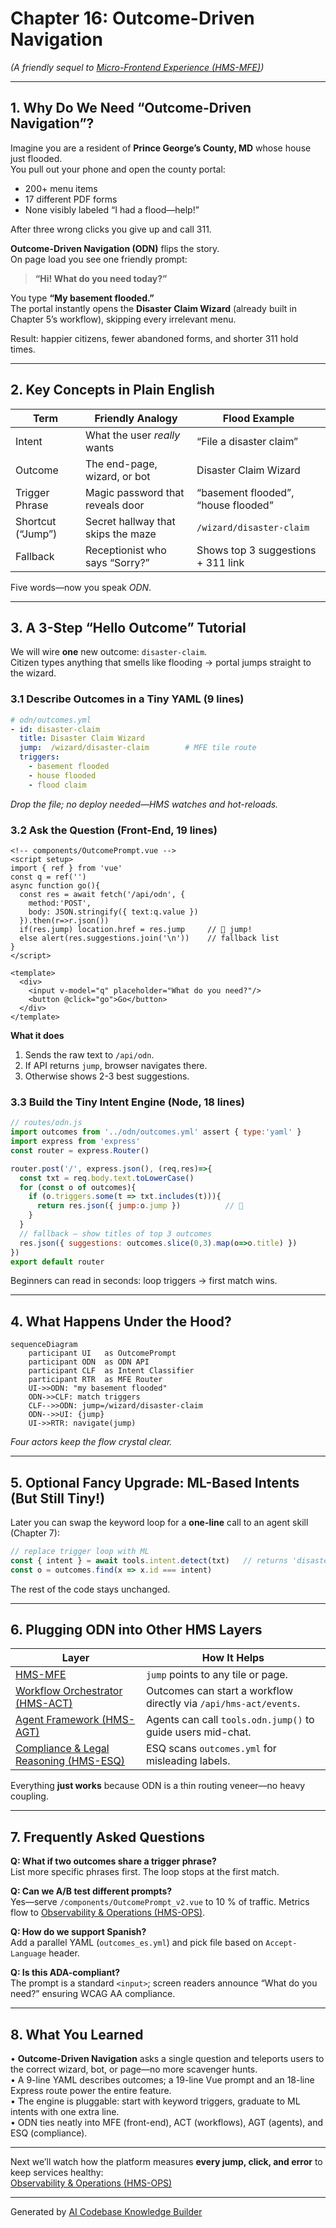 # Chapter 16: Outcome-Driven Navigation  
*(A friendly sequel to [Micro-Frontend Experience (HMS-MFE)](15_micro_frontend_experience__hms_mfe__.md))*  

---

## 1. Why Do We Need “Outcome-Driven Navigation”?

Imagine you are a resident of **Prince George’s County, MD** whose house just flooded.  
You pull out your phone and open the county portal:

* 200+ menu items  
* 17 different PDF forms  
* None visibly labeled “I had a flood—help!”

After three wrong clicks you give up and call 311.

**Outcome-Driven Navigation (ODN)** flips the story.  
On page load you see one friendly prompt:  

> **“Hi! What do you need today?”**

You type **“My basement flooded.”**  
The portal instantly opens the **Disaster Claim Wizard** (already built in Chapter 5’s workflow), skipping every irrelevant menu.

Result: happier citizens, fewer abandoned forms, and shorter 311 hold times.

---

## 2. Key Concepts in Plain English

| Term               | Friendly Analogy                    | Flood Example                        |
|--------------------|-------------------------------------|--------------------------------------|
| Intent             | What the user *really* wants        | “File a disaster claim”              |
| Outcome            | The end-page, wizard, or bot        | Disaster Claim Wizard                |
| Trigger Phrase     | Magic password that reveals door    | “basement flooded”, “house flooded”  |
| Shortcut (“Jump”)  | Secret hallway that skips the maze  | `/wizard/disaster-claim`             |
| Fallback           | Receptionist who says “Sorry?”      | Shows top 3 suggestions + 311 link   |

Five words—now you speak *ODN*.

---

## 3. A 3-Step “Hello Outcome” Tutorial

We will wire **one** new outcome: `disaster-claim`.  
Citizen types anything that smells like flooding → portal jumps straight to the wizard.

### 3.1 Describe Outcomes in a Tiny YAML (9 lines)

```yaml
# odn/outcomes.yml
- id: disaster-claim
  title: Disaster Claim Wizard
  jump:  /wizard/disaster-claim        # MFE tile route
  triggers:
    - basement flooded
    - house flooded
    - flood claim
```

*Drop the file; no deploy needed—HMS watches and hot-reloads.*

### 3.2 Ask the Question (Front-End, 19 lines)

```vue
<!-- components/OutcomePrompt.vue -->
<script setup>
import { ref } from 'vue'
const q = ref('')
async function go(){
  const res = await fetch('/api/odn', {
    method:'POST',
    body: JSON.stringify({ text:q.value })
  }).then(r=>r.json())
  if(res.jump) location.href = res.jump     // 🎯 jump!
  else alert(res.suggestions.join('\n'))    // fallback list
}
</script>

<template>
  <div>
    <input v-model="q" placeholder="What do you need?"/>
    <button @click="go">Go</button>
  </div>
</template>
```

**What it does**  
1. Sends the raw text to `/api/odn`.  
2. If API returns `jump`, browser navigates there.  
3. Otherwise shows 2-3 best suggestions.

### 3.3 Build the Tiny Intent Engine (Node, 18 lines)

```js
// routes/odn.js
import outcomes from '../odn/outcomes.yml' assert { type:'yaml' }
import express from 'express'
const router = express.Router()

router.post('/', express.json(), (req,res)=>{
  const txt = req.body.text.toLowerCase()
  for (const o of outcomes){
    if (o.triggers.some(t => txt.includes(t))){
      return res.json({ jump:o.jump })          // 🎯
    }
  }
  // fallback – show titles of top 3 outcomes
  res.json({ suggestions: outcomes.slice(0,3).map(o=>o.title) })
})
export default router
```

Beginners can read in seconds: loop triggers → first match wins.

---

## 4. What Happens Under the Hood?

```mermaid
sequenceDiagram
    participant UI   as OutcomePrompt
    participant ODN  as ODN API
    participant CLF  as Intent Classifier
    participant RTR  as MFE Router
    UI->>ODN: "my basement flooded"
    ODN->>CLF: match triggers
    CLF-->>ODN: jump=/wizard/disaster-claim
    ODN-->>UI: {jump}
    UI->>RTR: navigate(jump)
```

*Four actors keep the flow crystal clear.*

---

## 5. Optional Fancy Upgrade: ML-Based Intents (But Still Tiny!)

Later you can swap the keyword loop for a **one-line** call to an agent skill (Chapter 7):

```js
// replace trigger loop with ML
const { intent } = await tools.intent.detect(txt)   // returns 'disaster-claim'
const o = outcomes.find(x => x.id === intent)
```

The rest of the code stays unchanged.

---

## 6. Plugging ODN into Other HMS Layers

| Layer | How It Helps |
|-------|--------------|
| [HMS-MFE](15_micro_frontend_experience__hms_mfe__.md) | `jump` points to any tile or page. |
| [Workflow Orchestrator (HMS-ACT)](05_workflow_orchestrator__hms_act__.md) | Outcomes can start a workflow directly via `/api/hms-act/events`. |
| [Agent Framework (HMS-AGT)](07_agent_framework__hms_agt___hms_agx__.md) | Agents can call `tools.odn.jump()` to guide users mid-chat. |
| [Compliance & Legal Reasoning (HMS-ESQ)](04_compliance___legal_reasoning__hms_esq__.md) | ESQ scans `outcomes.yml` for misleading labels. |

Everything **just works** because ODN is a thin routing veneer—no heavy coupling.

---

## 7. Frequently Asked Questions

**Q: What if two outcomes share a trigger phrase?**  
List more specific phrases first. The loop stops at the first match.

**Q: Can we A/B test different prompts?**  
Yes—serve `/components/OutcomePrompt_v2.vue` to 10 % of traffic. Metrics flow to [Observability & Operations (HMS-OPS)](17_observability___operations__hms_ops__.md).

**Q: How do we support Spanish?**  
Add a parallel YAML (`outcomes_es.yml`) and pick file based on `Accept-Language` header.

**Q: Is this ADA-compliant?**  
The prompt is a standard `<input>`; screen readers announce “What do you need?” ensuring WCAG AA compliance.

---

## 8. What You Learned

• **Outcome-Driven Navigation** asks a single question and teleports users to the correct wizard, bot, or page—no more scavenger hunts.  
• A 9-line YAML describes outcomes; a 19-line Vue prompt and an 18-line Express route power the entire feature.  
• The engine is pluggable: start with keyword triggers, graduate to ML intents with one extra line.  
• ODN ties neatly into MFE (front-end), ACT (workflows), AGT (agents), and ESQ (compliance).

---

Next we’ll watch how the platform measures **every jump, click, and error** to keep services healthy:  
[Observability & Operations (HMS-OPS)](17_observability___operations__hms_ops__.md)

---

Generated by [AI Codebase Knowledge Builder](https://github.com/The-Pocket/Tutorial-Codebase-Knowledge)
